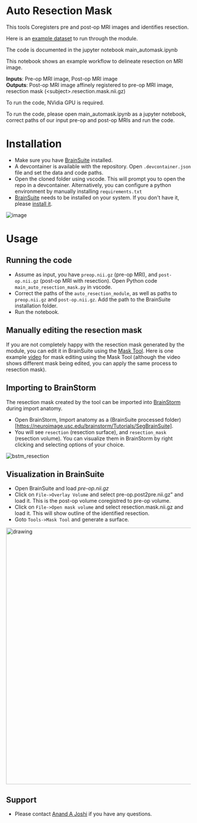 # Auto Resection Mask

This tools Coregisters pre and post-op MRI images and identifies resection.

Here is an [example dataset](https://drive.google.com/drive/folders/1vuI-YwELv8ZMxgxF7ioWN9ceHjArwV91) to run through the module. 

The code is documented in the jupyter notebook main_automask.ipynb

This notebook shows an example workflow to delineate resection on MRI image.

**Inputs**: Pre-op MRI image, Post-op MRI image  
**Outputs**: Post-op MRI image affinely registered to pre-op MRI image, resection mask (\<subject\>.resection.mask.nii.gz)

To run the code, NVidia GPU is required. 

To run the code, please open main_automask.ipynb as a jupyter notebook, correct paths of our input pre-op and post-op MRIs and run the code.


# Installation
* Make sure you have [BrainSuite](https://brainsuite.org) installed. 
* A devcontainer is available with the repository. Open `.devcontainer.json` file and set the data and code paths.
* Open the cloned folder using vscode. This will prompt you to open the repo in a devcontainer. Alternatively, you can configure a python environment by manually installing `requirements.txt`
* [BrainSuite](HTTP://brainsuite.org) needs to be installed on your system. If you don't have it, please [install it](https://brainsuite.org/quickstart/installation).

![image](https://github.com/ajoshiusc/auto_resection_mask/assets/15238551/09d32830-3ae0-4eaa-935e-22e280905dc6)


# Usage

## Running the code

* Assume as input, you have `preop.nii.gz` (pre-op MRI), and `post-op.nii.gz` (post-op MRI with resection). Open Python code `main_auto_resection_mask.py` in vscode.
* Correct the paths of the `auto_resection_module`, as well as paths to `preop.nii.gz` and `post-op.nii.gz`. Add the path to the BrainSuite installation folder.
* Run the notebook.

## Manually editing the resection mask

If you are not completely happy with the resection mask generated by the module, you can edit it in BrainSuite using the [Mask Tool](https://brainsuite.org/delineation/roi/masking).
Here is one example [video](https://brainsuite.org/video-tutorials/mask-editing-tool/) for mask editing using the Mask Tool (although the video shows different mask being edited, you can apply the same process to resection mask).
  
## Importing to BrainStorm
The resection mask created by the tool can be imported into [BrainStorm](https://neuroimage.usc.edu/brainstorm/Introduction) during import anatomy.
* Open BrainStorm, Import anatomy as a (BrainSuite processed folder)[https://neuroimage.usc.edu/brainstorm/Tutorials/SegBrainSuite].
* You will see `resection` (resection surface), and `resection_mask` (resection volume). You can visualize them in BrainStorm by right clicking and selecting options of your choice. 

![bstm_resection](https://github.com/ajoshiusc/auto_resection_mask/assets/15238551/4b90cf7a-7ed5-4436-b0dc-b2c5fe7128d6)


## Visualization in BrainSuite
* Open BrainSuite and load *pre-op.nii.gz*
* Click on `File->Overlay Volume` and select pre-op.post2pre.nii.gz" and load it. This is the post-op volume coregistred to pre-op volume.
* Click on `File->Open mask volume` and select resection.mask.nii.gz and load it. This will show outline of the identified resection.
* Goto `Tools->Mask Tool` and generate a surface.

<!--- ![buite_resection](https://github.com/ajoshiusc/auto_resection_mask/assets/15238551/dc06a0b2-4ed6-4743-a738-48d51f55cf60) --->

<img src="https://github.com/ajoshiusc/auto_resection_mask/assets/15238551/dc06a0b2-4ed6-4743-a738-48d51f55cf60)" alt="drawing" width="700"/>


## Support
* Please contact [Anand A Joshi](ajoshi@usc.edu) if you have any questions.





